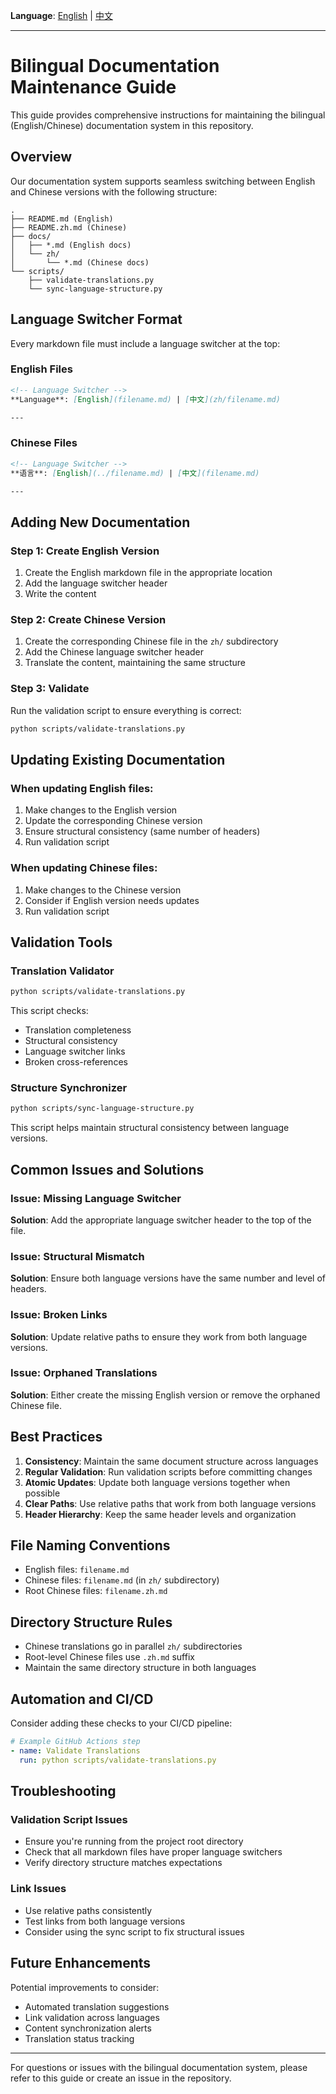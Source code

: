 <!-- Language Switcher -->
**Language**: [English](MAINTENANCE.md) | [中文](zh/MAINTENANCE.md)

---

# Bilingual Documentation Maintenance Guide

This guide provides comprehensive instructions for maintaining the bilingual (English/Chinese) documentation system in this repository.

## Overview

Our documentation system supports seamless switching between English and Chinese versions with the following structure:

```
.
├── README.md (English)
├── README.zh.md (Chinese)
├── docs/
│   ├── *.md (English docs)
│   └── zh/
│       └── *.md (Chinese docs)
└── scripts/
    ├── validate-translations.py
    └── sync-language-structure.py
```

## Language Switcher Format

Every markdown file must include a language switcher at the top:

### English Files
```markdown
<!-- Language Switcher -->
**Language**: [English](filename.md) | [中文](zh/filename.md)

---
```

### Chinese Files
```markdown
<!-- Language Switcher -->
**语言**: [English](../filename.md) | [中文](filename.md)

---
```

## Adding New Documentation

### Step 1: Create English Version
1. Create the English markdown file in the appropriate location
2. Add the language switcher header
3. Write the content

### Step 2: Create Chinese Version
1. Create the corresponding Chinese file in the `zh/` subdirectory
2. Add the Chinese language switcher header
3. Translate the content, maintaining the same structure

### Step 3: Validate
Run the validation script to ensure everything is correct:
```bash
python scripts/validate-translations.py
```

## Updating Existing Documentation

### When updating English files:
1. Make changes to the English version
2. Update the corresponding Chinese version
3. Ensure structural consistency (same number of headers)
4. Run validation script

### When updating Chinese files:
1. Make changes to the Chinese version
2. Consider if English version needs updates
3. Run validation script

## Validation Tools

### Translation Validator
```bash
python scripts/validate-translations.py
```

This script checks:
- Translation completeness
- Structural consistency
- Language switcher links
- Broken cross-references

### Structure Synchronizer
```bash
python scripts/sync-language-structure.py
```

This script helps maintain structural consistency between language versions.

## Common Issues and Solutions

### Issue: Missing Language Switcher
**Solution**: Add the appropriate language switcher header to the top of the file.

### Issue: Structural Mismatch
**Solution**: Ensure both language versions have the same number and level of headers.

### Issue: Broken Links
**Solution**: Update relative paths to ensure they work from both language versions.

### Issue: Orphaned Translations
**Solution**: Either create the missing English version or remove the orphaned Chinese file.

## Best Practices

1. **Consistency**: Maintain the same document structure across languages
2. **Regular Validation**: Run validation scripts before committing changes
3. **Atomic Updates**: Update both language versions together when possible
4. **Clear Paths**: Use relative paths that work from both language versions
5. **Header Hierarchy**: Keep the same header levels and organization

## File Naming Conventions

- English files: `filename.md`
- Chinese files: `filename.md` (in `zh/` subdirectory)
- Root Chinese files: `filename.zh.md`

## Directory Structure Rules

- Chinese translations go in parallel `zh/` subdirectories
- Root-level Chinese files use `.zh.md` suffix
- Maintain the same directory structure in both languages

## Automation and CI/CD

Consider adding these checks to your CI/CD pipeline:

```yaml
# Example GitHub Actions step
- name: Validate Translations
  run: python scripts/validate-translations.py
```

## Troubleshooting

### Validation Script Issues
- Ensure you're running from the project root directory
- Check that all markdown files have proper language switchers
- Verify directory structure matches expectations

### Link Issues
- Use relative paths consistently
- Test links from both language versions
- Consider using the sync script to fix structural issues

## Future Enhancements

Potential improvements to consider:
- Automated translation suggestions
- Link validation across languages
- Content synchronization alerts
- Translation status tracking

---

For questions or issues with the bilingual documentation system, please refer to this guide or create an issue in the repository.